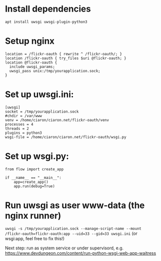 # Install dependencies

`apt install uwsgi uwsgi-plugin-python3`

# Setup nginx
```
location = /flickr-oauth { rewrite ^ /flickr-oauth/; }
location /flickr-oauth { try_files $uri @flickr-oauth; }
location @flickr-oauth {
  include uwsgi_params;
  uwsgi_pass unix:/tmp/yourapplication.sock;
}
```

# Set up uwsgi.ini:
```
[uwsgi]
socket = /tmp/yourapplication.sock
#chdir = /var/www
venv = /home/ciaron/ciaron.net/flickr-oauth/venv
processes = 4
threads = 2
plugins = python3
wsgi-file = /home/ciaron/ciaron.net/flickr-oauth/wsgi.py
```

# Set up wsgi.py:

```
from flow import create_app

if __name__ == "__main__":
    app=create_app()
    app.run(debug=True)
```

# Run uwsgi as user www-data (the nginx runner)
`uwsgi -s /tmp/yourapplication.sock --manage-script-name --mount /flickr-oauth=flickr-oauth:app --uid=33 --gid=33 uwsgi.ini`
 (or wsgi:app, feel free to fix this!)

Next step: run as system service or under supervisord, e.g.
https://www.devdungeon.com/content/run-python-wsgi-web-app-waitress
